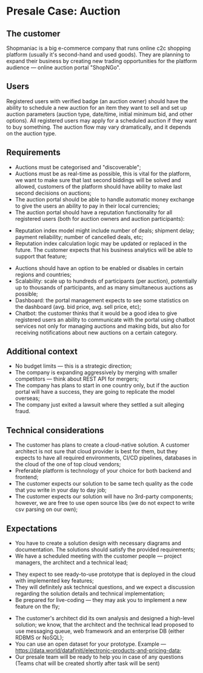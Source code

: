 # Presale Case: Auction
 
## The customer
 
Shopmaniac is a big e-commerce company that runs online c2c shopping platform (usually it's second-hand and used goods). They are planning to expand their business by creating new trading opportunities for the platform audience — online auction portal "ShopNGo".
 
## Users
 
Registered users with verified badge (an auction owner) should have the ability to schedule a new auction for an item they want to sell and set up auction parameters (auction type, date/time, initial minimum bid, and other options). All registered users may apply for a scheduled auction if they want to buy something. The auction flow may vary dramatically, and it depends on the auction type.
 
## Requirements
 
- Auctions must be categorised and "discoverable";
- Auctions must be as real-time as possible, this is vital for the platform, we want to make sure that last second biddings will be solved and allowed, customers of the platform should have ability to make last second decisions on auctions;
- The auction portal should be able to handle automatic money exchange to give the users an ability to pay in their local currencies;
- The auction portal should have a reputation functionality for all registered users (both for auction owners and auction participants):
* Reputation index model might include number of deals; shipment delay; payment reliability; number of cancelled deals, etc;
* Reputation index calculation logic may be updated or replaced in the future. The customer expects that his business analytics will be able to support that feature;
- Auctions should have an option to be enabled or disables in certain regions and countries;
- Scalability: scale up to hundreds of participants (per auction), potentially up to thousands of participants, and as many simultaneous auctions as possible;
- Dashboard: the portal management expects to see some statistics on the dashboard (avg. bid price, avg. sell price, etc);
- Chatbot: the customer thinks that it would be a good idea to give registered users an ability to communicate with the portal using chatbot services not only for managing auctions and making bids, but also for receiving notifications about new auctions on a certain category.
 
## Additional context
 
- No budget limits — this is a strategic direction;
- The company is expanding aggressively by merging with smaller competitors — think about REST API for mergers;
- The company has plans to start in one country only, but if the auction portal will have a success, they are going to replicate the model overseas;
- The company just exited a lawsuit where they settled a suit alleging fraud.
 
## Technical considerations
 
- The customer has plans to create a cloud-native solution. A customer architect is not sure that cloud provider is best for them, but they expects to have all required environments, CI/CD pipelines, databases in the cloud of the one of top cloud vendors;
- Preferable platform is technology of your choice for both backend and frontend;  
- The customer expects our solution to be same tech quality as the code that you write in your day to day job;
- The customer expects our solution will have no 3rd-party components; however, we are free to use open source libs (we do not expect to write csv parsing on our own);
 
## Expectations
 
- You have to create a solution design with necessary diagrams and documentation. The solutions should satisfy the provided requirements;
- We have a scheduled meeting with the customer people — project managers, the architect and a technical lead;
* They expect to see ready-to-use prototype that is deployed in the cloud with implemented key features;
* They will definitely ask technical questions, and we expect a discussion regarding the solution details and technical implementation;
* Be prepared for live-coding — they may ask you to implement a new feature on the fly;
- The customer's architect did its own analysis and designed a high-level solution; we know, that the architect and the technical lead proposed to use messaging queue, web framework and an enterprise DB (either RDBMS or NoSQL);
- You can use an open dataset for your prototype. Example — https://data.world/datafiniti/electronic-products-and-pricing-data; 
- Our presale team will be ready to help you in case of any questions (Teams chat will be created shortly after task will be sent)
